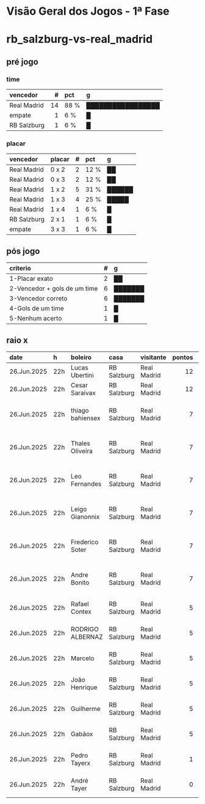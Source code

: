 # Visão Geral dos Jogos - 1ª Fase

# rb_salzburg-vs-real_madrid

## pré jogo

### time

| vencedor    |   # | pct   | g                 |
|:------------|----:|:------|:------------------|
| Real Madrid |  14 | 88 %  | █████████████████ |
| empate      |   1 | 6 %   | █                 |
| RB Salzburg |   1 | 6 %   | █                 |

### placar

| vencedor    | placar   |   # | pct   | g      |
|:------------|:---------|----:|:------|:-------|
| Real Madrid | 0 x 2    |   2 | 12 %  | ██     |
| Real Madrid | 0 x 3    |   2 | 12 %  | ██     |
| Real Madrid | 1 x 2    |   5 | 31 %  | ██████ |
| Real Madrid | 1 x 3    |   4 | 25 %  | █████  |
| Real Madrid | 1 x 4    |   1 | 6 %   | █      |
| RB Salzburg | 2 x 1    |   1 | 6 %   | █      |
| empate      | 3 x 3    |   1 | 6 %   | █      |

## pós jogo

| criterio                     |   # | g       |
|:-----------------------------|----:|:--------|
| 1-Placar exato               |   2 | ██      |
| 2-Vencedor + gols de um time |   6 | ███████ |
| 3-Vencedor correto           |   6 | ███████ |
| 4-Gols de um time            |   1 | █       |
| 5-Nenhum acerto              |   1 | █       |

## raio x

| date        | h   | boleiro          | casa        | visitante   |   pontos | criteiro                     | bol_placar   | bol_time    | real_placar   | real_time   |
|:------------|:----|:-----------------|:------------|:------------|---------:|:-----------------------------|:-------------|:------------|:--------------|:------------|
| 26.Jun.2025 | 22h | Lucas Ubertini   | RB Salzburg | Real Madrid |       12 | 1-Placar exato               | 0 x 3        | Real Madrid | 0 x 3         | Real Madrid |
| 26.Jun.2025 | 22h | Cesar Saraivax   | RB Salzburg | Real Madrid |       12 | 1-Placar exato               | 0 x 3        | Real Madrid | 0 x 3         | Real Madrid |
| 26.Jun.2025 | 22h | thiago bahiensex | RB Salzburg | Real Madrid |        7 | 2-Vencedor + gols de um time | 1 x 3        | Real Madrid | 0 x 3         | Real Madrid |
| 26.Jun.2025 | 22h | Thales Oliveira  | RB Salzburg | Real Madrid |        7 | 2-Vencedor + gols de um time | 0 x 2        | Real Madrid | 0 x 3         | Real Madrid |
| 26.Jun.2025 | 22h | Leo Fernandes    | RB Salzburg | Real Madrid |        7 | 2-Vencedor + gols de um time | 0 x 2        | Real Madrid | 0 x 3         | Real Madrid |
| 26.Jun.2025 | 22h | Leigo Gianonnix  | RB Salzburg | Real Madrid |        7 | 2-Vencedor + gols de um time | 1 x 3        | Real Madrid | 0 x 3         | Real Madrid |
| 26.Jun.2025 | 22h | Frederico Soter  | RB Salzburg | Real Madrid |        7 | 2-Vencedor + gols de um time | 1 x 3        | Real Madrid | 0 x 3         | Real Madrid |
| 26.Jun.2025 | 22h | Andre Bonito     | RB Salzburg | Real Madrid |        7 | 2-Vencedor + gols de um time | 1 x 3        | Real Madrid | 0 x 3         | Real Madrid |
| 26.Jun.2025 | 22h | Rafael Contex    | RB Salzburg | Real Madrid |        5 | 3-Vencedor correto           | 1 x 2        | Real Madrid | 0 x 3         | Real Madrid |
| 26.Jun.2025 | 22h | RODRIGO ALBERNAZ | RB Salzburg | Real Madrid |        5 | 3-Vencedor correto           | 1 x 2        | Real Madrid | 0 x 3         | Real Madrid |
| 26.Jun.2025 | 22h | Marcelo          | RB Salzburg | Real Madrid |        5 | 3-Vencedor correto           | 1 x 4        | Real Madrid | 0 x 3         | Real Madrid |
| 26.Jun.2025 | 22h | João Henrique    | RB Salzburg | Real Madrid |        5 | 3-Vencedor correto           | 1 x 2        | Real Madrid | 0 x 3         | Real Madrid |
| 26.Jun.2025 | 22h | Guilherme        | RB Salzburg | Real Madrid |        5 | 3-Vencedor correto           | 1 x 2        | Real Madrid | 0 x 3         | Real Madrid |
| 26.Jun.2025 | 22h | Gabãox           | RB Salzburg | Real Madrid |        5 | 3-Vencedor correto           | 1 x 2        | Real Madrid | 0 x 3         | Real Madrid |
| 26.Jun.2025 | 22h | Pedro Tayerx     | RB Salzburg | Real Madrid |        1 | 4-Gols de um time            | 3 x 3        | empate      | 0 x 3         | Real Madrid |
| 26.Jun.2025 | 22h | André Tayer      | RB Salzburg | Real Madrid |        0 | 5-Nenhum acerto              | 2 x 1        | RB Salzburg | 0 x 3         | Real Madrid |